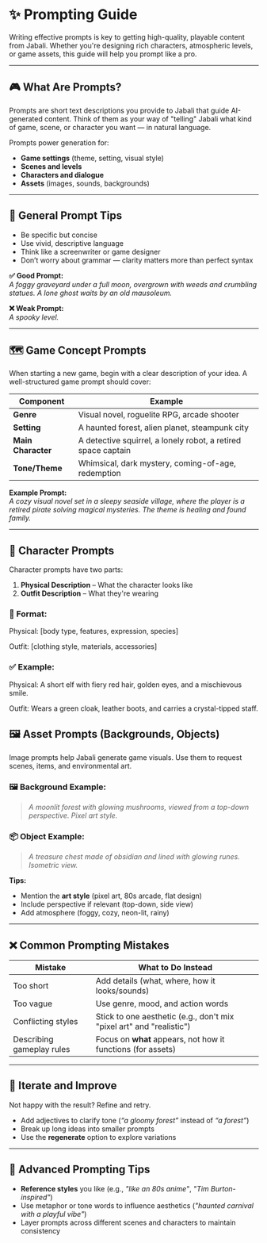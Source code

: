 # ✨ Prompting Guide

Writing effective prompts is key to getting high-quality, playable content from Jabali. Whether you're designing rich characters, atmospheric levels, or game assets, this guide will help you prompt like a pro.

---

## 🎮 What Are Prompts?

Prompts are short text descriptions you provide to Jabali that guide AI-generated content. Think of them as your way of "telling" Jabali what kind of game, scene, or character you want — in natural language.

Prompts power generation for:

- **Game settings** (theme, setting, visual style)
- **Scenes and levels**
- **Characters and dialogue**
- **Assets** (images, sounds, backgrounds)

---

## 🧠 General Prompt Tips

- Be specific but concise
- Use vivid, descriptive language
- Think like a screenwriter or game designer
- Don’t worry about grammar — clarity matters more than perfect syntax

**✅ Good Prompt:**  
*A foggy graveyard under a full moon, overgrown with weeds and crumbling statues. A lone ghost waits by an old mausoleum.*

**❌ Weak Prompt:**  
*A spooky level.*

---

## 🗺️ Game Concept Prompts

When starting a new game, begin with a clear description of your idea. A well-structured game prompt should cover:

| Component      | Example                                                             |
|----------------|---------------------------------------------------------------------|
| **Genre**      | Visual novel, roguelite RPG, arcade shooter                         |
| **Setting**    | A haunted forest, alien planet, steampunk city                      |
| **Main Character** | A detective squirrel, a lonely robot, a retired space captain        |
| **Tone/Theme** | Whimsical, dark mystery, coming-of-age, redemption                  |

**Example Prompt:**  
*A cozy visual novel set in a sleepy seaside village, where the player is a retired pirate solving magical mysteries. The theme is healing and found family.*

---

## 🧍 Character Prompts

Character prompts have two parts:

1. **Physical Description** – What the character looks like  
2. **Outfit Description** – What they're wearing

### 📌 Format:
Physical: [body type, features, expression, species]

Outfit: [clothing style, materials, accessories]
### ✅ Example:
Physical: A short elf with fiery red hair, golden eyes, and a mischievous smile.

Outfit: Wears a green cloak, leather boots, and carries a crystal-tipped staff.

## 🖼️ Asset Prompts (Backgrounds, Objects)

Image prompts help Jabali generate game visuals. Use them to request scenes, items, and environmental art.

### 🖼️ Background Example:
> *A moonlit forest with glowing mushrooms, viewed from a top-down perspective. Pixel art style.*

### 📦 Object Example:
> *A treasure chest made of obsidian and lined with glowing runes. Isometric view.*

**Tips:**
- Mention the **art style** (pixel art, 80s arcade, flat design)
- Include perspective if relevant (top-down, side view)
- Add atmosphere (foggy, cozy, neon-lit, rainy)

---
## ❌ Common Prompting Mistakes

| Mistake                   | What to Do Instead                                               |
|---------------------------|------------------------------------------------------------------|
| Too short                 | Add details (what, where, how it looks/sounds)                  |
| Too vague                 | Use genre, mood, and action words                               |
| Conflicting styles        | Stick to one aesthetic (e.g., don't mix "pixel art" and "realistic") |
| Describing gameplay rules | Focus on **what** appears, not how it functions (for assets)    |

---

## 🧪 Iterate and Improve

Not happy with the result? Refine and retry.

- Add adjectives to clarify tone (*“a gloomy forest”* instead of *“a forest”*)
- Break up long ideas into smaller prompts
- Use the **regenerate** option to explore variations

---

## 🧰 Advanced Prompting Tips

- **Reference styles** you like (e.g., *"like an 80s anime"*, *"Tim Burton-inspired"*)
- Use metaphor or tone words to influence aesthetics (*"haunted carnival with a playful vibe"*)
- Layer prompts across different scenes and characters to maintain consistency